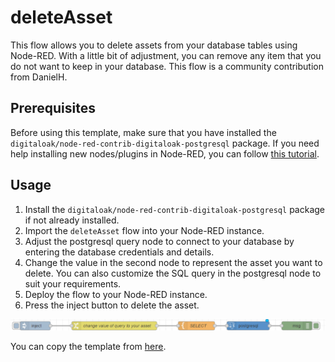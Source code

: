 # deleteAsset

This flow allows you to delete assets from your database tables using Node-RED. With a little bit of adjustment, you can remove any item that you do not want to keep in your database. This flow is a community contribution from DanielH.

## Prerequisites

Before using this template, make sure that you have installed the `digitaloak/node-red-contrib-digitaloak-postgresql` package. If you need help installing new nodes/plugins in Node-RED, you can follow [this tutorial](https://learn.umh.app/course/how-to-install-new-nodes-plugins-in-node-red/).

## Usage
1. Install the `digitaloak/node-red-contrib-digitaloak-postgresql` package if not already installed.
2. Import the `deleteAsset` flow into your Node-RED instance.
3. Adjust the postgresql query node to connect to your database by entering the database credentials and details.
4. Change the value in the second node to represent the asset you want to delete. You can also customize the SQL query in the postgresql node to suit your requirements.
5. Deploy the flow to your Node-RED instance.
6. Press the inject button to delete the asset.

![deleteAssetFlow](./Untitled%203.png)

You can copy the template from [here](./deleting-asset-node-red.json).
